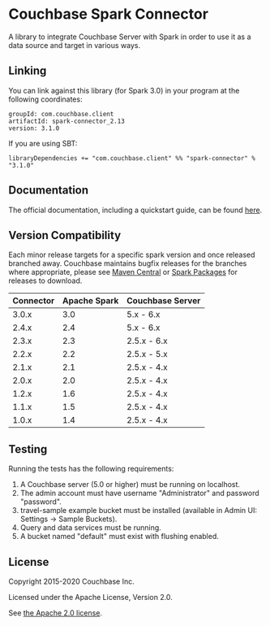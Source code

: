 # Couchbase Spark Connector

A library to integrate Couchbase Server with Spark in order to use it as a data source and target in various ways.

## Linking
You can link against this library (for Spark 3.0) in your program at the following coordinates:

```
groupId: com.couchbase.client
artifactId: spark-connector_2.13
version: 3.1.0
```

If you are using SBT:

```
libraryDependencies += "com.couchbase.client" %% "spark-connector" % "3.1.0"
```

## Documentation
The official documentation, including a quickstart guide, can be found [here](https://docs.couchbase.com/spark-connector/3.0/index.html).

## Version Compatibility

Each minor release targets for a specific spark version and once released
branched away. Couchbase maintains bugfix releases for the branches where
appropriate, please see [Maven Central](http://search.maven.org/#search%7Cga%7C1%7Ccom.couchbase.client.spark)
or [Spark Packages](http://spark-packages.org/package/couchbase/couchbase-spark-connector) for releases to download.

| Connector | Apache Spark | Couchbase Server |
| --------- | ------------ | ---------------- |
| 3.0.x     | 3.0          | 5.x - 6.x        |
| 2.4.x     | 2.4          | 5.x - 6.x        |
| 2.3.x     | 2.3          | 2.5.x - 6.x      |
| 2.2.x     | 2.2          | 2.5.x - 5.x      |
| 2.1.x     | 2.1          | 2.5.x - 4.x      |
| 2.0.x     | 2.0          | 2.5.x - 4.x      |
| 1.2.x     | 1.6          | 2.5.x - 4.x      |
| 1.1.x     | 1.5          | 2.5.x - 4.x      |
| 1.0.x     | 1.4          | 2.5.x - 4.x      |

## Testing
Running the tests has the following requirements:

1. A Couchbase server (5.0 or higher) must be running on localhost.
2. The admin account must have username "Administrator" and password "password".
3. travel-sample example bucket must be installed (available in Admin UI: Settings -> Sample Buckets).
4. Query and data services must be running.
5. A bucket named "default" must exist with flushing enabled.

## License
Copyright 2015-2020 Couchbase Inc.

Licensed under the Apache License, Version 2.0.

See [the Apache 2.0 license](http://www.apache.org/licenses/LICENSE-2.0).